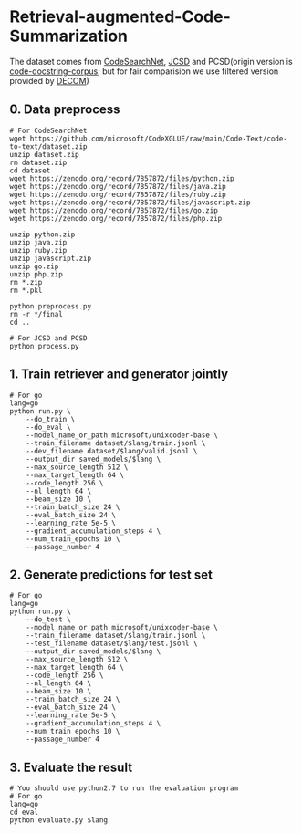# Retrieval-augmented-Code-Summarization

The dataset comes from [CodeSearchNet](https://github.com/microsoft/CodeXGLUE/tree/main/Code-Text/code-to-text), [JCSD](https://github.com/xing-hu/TL-CodeSum) and PCSD(origin version is [code-docstring-corpus](https://github.com/EdinburghNLP/code-docstring-corpus), but for fair comparision we use filtered version provided by [DECOM](https://github.com/ase-decom/ASE22_DECOM/tree/master/dataset/PCSD))

## 0. Data preprocess
```
# For CodeSearchNet
wget https://github.com/microsoft/CodeXGLUE/raw/main/Code-Text/code-to-text/dataset.zip
unzip dataset.zip
rm dataset.zip
cd dataset
wget https://zenodo.org/record/7857872/files/python.zip
wget https://zenodo.org/record/7857872/files/java.zip
wget https://zenodo.org/record/7857872/files/ruby.zip
wget https://zenodo.org/record/7857872/files/javascript.zip
wget https://zenodo.org/record/7857872/files/go.zip
wget https://zenodo.org/record/7857872/files/php.zip

unzip python.zip
unzip java.zip
unzip ruby.zip
unzip javascript.zip
unzip go.zip
unzip php.zip
rm *.zip
rm *.pkl

python preprocess.py
rm -r */final
cd ..

# For JCSD and PCSD
python process.py
```

## 1. Train retriever and generator jointly
```
# For go
lang=go
python run.py \
	--do_train \
	--do_eval \
	--model_name_or_path microsoft/unixcoder-base \
	--train_filename dataset/$lang/train.jsonl \
	--dev_filename dataset/$lang/valid.jsonl \
	--output_dir saved_models/$lang \
	--max_source_length 512 \
	--max_target_length 64 \
	--code_length 256 \
	--nl_length 64 \
	--beam_size 10 \
	--train_batch_size 24 \
	--eval_batch_size 24 \
	--learning_rate 5e-5 \
	--gradient_accumulation_steps 4 \
	--num_train_epochs 10 \
	--passage_number 4
```

## 2. Generate predictions for test set
```
# For go
lang=go
python run.py \
	--do_test \
	--model_name_or_path microsoft/unixcoder-base \
	--train_filename dataset/$lang/train.jsonl \
	--test_filename dataset/$lang/test.jsonl \
	--output_dir saved_models/$lang \
	--max_source_length 512 \
	--max_target_length 64 \
	--code_length 256 \
	--nl_length 64 \
	--beam_size 10 \
	--train_batch_size 24 \
	--eval_batch_size 24 \
	--learning_rate 5e-5 \
	--gradient_accumulation_steps 4 \
	--num_train_epochs 10 \
	--passage_number 4

```

## 3. Evaluate the result
```
# You should use python2.7 to run the evaluation program
# For go
lang=go
cd eval
python evaluate.py $lang
```
